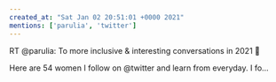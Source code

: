 ```yaml
---
created_at: "Sat Jan 02 20:51:01 +0000 2021"
mentions: ['parulia', 'twitter']
---
```


RT @parulia: To more inclusive &amp; interesting conversations in 2021 🥂

Here are 54 women I follow on @twitter and learn from everyday.  I fo…